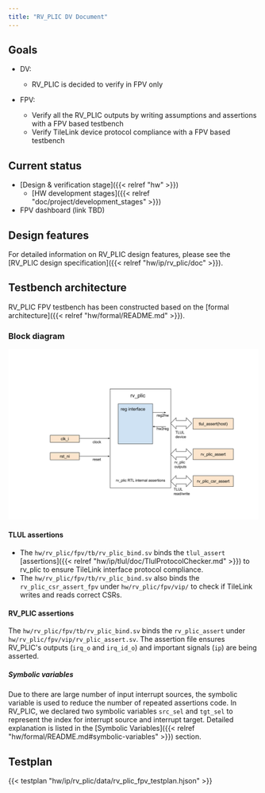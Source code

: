 ```yaml
---
title: "RV_PLIC DV Document"
---
```


## Goals
* DV:
  * RV_PLIC is decided to verify in FPV only

* FPV:
  * Verify all the RV_PLIC outputs by writing assumptions and assertions with a
    FPV based testbench
  * Verify TileLink device protocol compliance with a FPV based testbench

## Current status
* [Design & verification stage]({{< relref "hw" >}})
  * [HW development stages]({{< relref "doc/project/development_stages" >}})
* FPV dashboard (link TBD)

## Design features
For detailed information on RV_PLIC design features, please see the
[RV_PLIC design specification]({{< relref "hw/ip/rv_plic/doc" >}}).

## Testbench architecture
RV_PLIC FPV testbench has been constructed based on the [formal
architecture]({{< relref "hw/formal/README.md" >}}).

### Block diagram
![Block diagram](fpv.svg)

#### TLUL assertions
* The `hw/rv_plic/fpv/tb/rv_plic_bind.sv` binds the `tlul_assert` [assertions]({{< relref "hw/ip/tlul/doc/TlulProtocolChecker.md" >}})
  to rv_plic to ensure TileLink interface protocol compliance.
* The `hw/rv_plic/fpv/tb/rv_plic_bind.sv` also binds the `rv_plic_csr_assert_fpv`
  under `hw/rv_plic/fpv/vip/` to check if TileLink writes and reads correct
  CSRs.

#### RV_PLIC assertions
The `hw/rv_plic/fpv/tb/rv_plic_bind.sv` binds the `rv_plic_assert` under
`hw/rv_plic/fpv/vip/rv_plic_assert.sv`. The assertion file ensures RV_PLIC's outputs
(`irq_o` and `irq_id_o`) and important signals (`ip`) are being asserted.

##### Symbolic variables
Due to there are large number of input interrupt sources, the symbolic variable
is used to reduce the number of repeated assertions code. In RV_PLIC, we
declared two symbolic variables `src_sel` and `tgt_sel` to represent the index for
interrupt source and interrupt target.
Detailed explanation is listed in the
[Symbolic Variables]({{< relref "hw/formal/README.md#symbolic-variables" >}}) section.

## Testplan
{{< testplan "hw/ip/rv_plic/data/rv_plic_fpv_testplan.hjson" >}}
